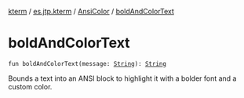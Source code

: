 [kterm](../../index.md) / [es.jtp.kterm](../index.md) / [AnsiColor](index.md) / [boldAndColorText](./bold-and-color-text.md)

# boldAndColorText

`fun boldAndColorText(message: `[`String`](https://kotlinlang.org/api/latest/jvm/stdlib/kotlin/-string/index.html)`): `[`String`](https://kotlinlang.org/api/latest/jvm/stdlib/kotlin/-string/index.html)

Bounds a text into an ANSI block to highlight it with a bolder font and a custom color.

